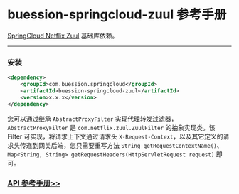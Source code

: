 # buession-springcloud-zuul 参考手册


[SpringCloud Netflix Zuul](https://spring.io/projects/spring-cloud-netflix) 基础库依赖。


---


### 安装

```xml
<dependency>
    <groupId>com.buession.springcloud</groupId>
    <artifactId>buession-springcloud-zuul</artifactId>
    <version>x.x.x</version>
</dependency>
```

您可以通过继承 `AbstractProxyFilter` 实现代理转发过滤器，`AbstractProxyFilter` 是 `com.netflix.zuul.ZuulFilter` 的抽象实现类。该 Filter 可实现，将请求上下文通过请求头 `X-Request-Context`，以及其它定义的请求头传递到网关后端，您只需要重写方法 `String getRequestContextName()`、`Map<String, String> getRequestHeaders(HttpServletRequest request)` 即可。


### [API 参考手册>>](https://javadoc.io/static/com.buession.springcloud/buession-springcloud-zuul/2.1.0/)